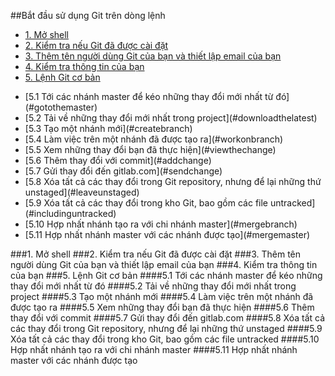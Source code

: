 ##Bắt đầu sử dụng Git trên dòng lệnh 
- [1. Mở shell](#openshell) 
- [2. Kiểm tra nếu Git đã được cài đặt](#checkgit) 
- [3. Thêm tên người dùng Git của bạn và thiết lập email của bạn](#addgit) 
- [4. Kiểm tra thông tin của bạn](#checkinfo) 
- [5. Lệnh Git cơ bản](#basicgit) 
<ul>
<li>[5.1 Tới các nhánh master để kéo những thay đổi mới nhất từ đó](#gotothemaster) 
<li>[5.2 Tải về những thay đổi mới nhất trong project](#downloadthelatest) 
<li>[5.3 Tạo một nhánh mới](#createbranch) 
<li>[5.4 Làm việc trên một nhánh đã được tạo ra](#workonbranch)
<li>[5.5 Xem những thay đổi bạn đã thực hiện](#viewthechange) 
<li>[5.6 Thêm thay đổi với commit](#addchange) 
<li>[5.7 Gửi thay đổi đến gitlab.com](#sendchange) 
<li>[5.8 Xóa tất cả các thay đổi trong Git repository, nhưng để lại những thứ unstaged](#leaveunstaged) 
<li>[5.9 Xóa tất cả các thay đổi trong kho Git, bao gồm các file untracked](#includinguntracked) 
<li>[5.10 Hợp nhất nhánh tạo ra với chi nhánh master](#mergebranch) 
<li>[5.11 Hợp nhất nhánh master với các nhánh được tạo](#mergemaster)
</ul>

<a name="openshell"></a>
###1. Mở shell 
<a name="checkgit"></a>
###2. Kiểm tra nếu Git đã được cài đặt
<a name="addgit"></a>
###3. Thêm tên người dùng Git của bạn và thiết lập email của bạn
<a name="checkinfo"></a>
###4. Kiểm tra thông tin của bạn
<a name="basicgit"></a>
###5. Lệnh Git cơ bản
<a name="gotothemaster"></a>
####5.1 Tới các nhánh master để kéo những thay đổi mới nhất từ đó
<a name="downloadthelatest"></a>
####5.2 Tải về những thay đổi mới nhất trong project
<a name="createbranch"></a>
####5.3 Tạo một nhánh mới
<a name="workonbranch"></a>
####5.4 Làm việc trên một nhánh đã được tạo ra
<a name="viewthechange"></a>
####5.5 Xem những thay đổi bạn đã thực hiện
<a name="addchange"></a>
####5.6 Thêm thay đổi với commit
<a name="sendchange"></a>
####5.7 Gửi thay đổi đến gitlab.com
<a name="leaveunstaged"></a>
####5.8 Xóa tất cả các thay đổi trong Git repository, nhưng để lại những thứ unstaged
<a name="includinguntracked"></a>
####5.9 Xóa tất cả các thay đổi trong kho Git, bao gồm các file untracked
<a name="mergebranch"></a>
####5.10 Hợp nhất nhánh tạo ra với chi nhánh master
<a name="mergemaster"></a>
####5.11 Hợp nhất nhánh master với các nhánh được tạo
